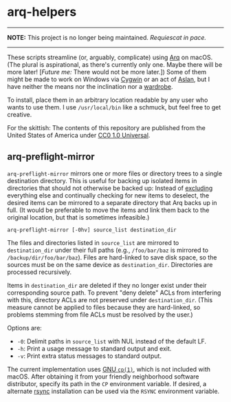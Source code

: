 <!--
    README.markdown
    ---------------

    SPDX-License-Identifier: CC0-1.0

    Written in 2019, 2023 by Lawrence Velazquez <vq@larryv.me>.

    To the extent possible under law, the author has dedicated all
    copyright and related and neighboring rights to this software to the
    public domain worldwide.  This software is distributed without any
    warranty.

    You should have received a copy of the CC0 Public Domain Dedication
    along with this software.  If not, see
    <https://creativecommons.org/publicdomain/zero/1.0/>.
-->


# arq-helpers #

---

**NOTE:** This project is no longer being maintained. _Requiescat in
pace._

---

These scripts streamline (or, arguably, complicate) using [Arq][1] on
macOS. (The plural is aspirational, as there's currently only one. Maybe
there will be more later! [_Future me:_ There would not be more later.])
Some of them might be made to work on Windows via [Cygwin][2] or an act
of [Aslan][3], but I have neither the means nor the inclination nor
a [wardrobe][4].

To install, place them in an arbitrary location readable by any user who
wants to use them. I use `/usr/local/bin` like a schmuck, but feel free
to get creative.

For the skittish: The contents of this repository are published from the
United States of America under [CC0 1.0 Universal][5].

  [1]: https://www.arqbackup.com
  [2]: https://cygwin.com
  [3]: https://en.wikipedia.org/wiki/Aslan "'Aslan' on the English Wikipedia"
  [4]: https://www.worldcat.org/oclc/7207376 "'The lion, the witch and the wardrobe : a story for children (Book, 1950)' on WorldCat"
  [5]: https://creativecommons.org/publicdomain/zero/1.0


## arq-preflight-mirror ##

`arq-preflight-mirror` mirrors one or more files or directory trees to
a single destination directory. This is useful for backing up isolated
items in directories that should not otherwise be backed up: Instead of
[excluding][6] everything else and continually checking for new items to
deselect, the desired items can be mirrored to a separate directory that
Arq backs up in full. (It would be preferable to move the items and link
them back to the original location, but that is sometimes infeasible.)

    arq-preflight-mirror [-0hv] source_list destination_dir

The files and directories listed in `source_list` are mirrored to
`destination_dir` under their full paths (e.g., `/foo/bar/baz` is
mirrored to `/backup/dir/foo/bar/baz`). Files are hard-linked to save
disk space, so the sources must be on the same device as
`destination_dir`. Directories are processed recursively.

Items in `destination_dir` are deleted if they no longer exist under
their corresponding source path. To prevent "deny delete" ACLs from
interfering with this, directory ACLs are not preserved under
`destination_dir`. (This measure cannot be applied to files because they
are hard-linked, so problems stemming from file ACLs must be resolved by
the user.)

Options are:

-   `-0`: Delimit paths in `source_list` with NUL instead of the
    default LF.
-   `-h`: Print a usage message to standard output and exit.
-   `-v`: Print extra status messages to standard output.

The current implementation uses [GNU `cp(1)`][7], which is not included
with macOS. After obtaining it from your friendly neighborhood software
distributor, specify its path in the `CP` environment variable. If
desired, a alternate [rsync][8] installation can be used via the `RSYNC`
environment variable.

  [6]: https://www.arqbackup.com/docs/arqbackup/pages/excludes.html "Arq Help: Excluding Items Within a Folder"
  [7]: https://www.gnu.org/software/coreutils "GNU Coreutils"
  [8]: https://rsync.samba.org
